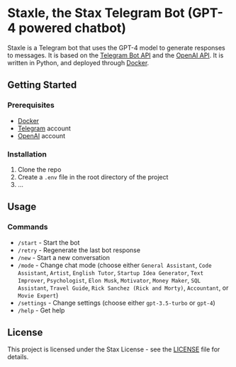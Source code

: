 # Staxle, the Stax Telegram Bot (GPT-4 powered chatbot)

Staxle is a Telegram bot that uses the GPT-4 model to generate responses to messages. It is based on the [Telegram Bot API](https://core.telegram.org/bots/api) and the [OpenAI API](https://beta.openai.com/docs/api-reference/introduction). It is written in Python, and deployed through [Docker](https://www.docker.com/).

## Getting Started

### Prerequisites

* [Docker](https://www.docker.com/)
* [Telegram](https://telegram.org/) account
* [OpenAI](https://beta.openai.com/) account

### Installation

1. Clone the repo
2. Create a `.env` file in the root directory of the project
3. ...

## Usage

### Commands

* `/start` - Start the bot
* `/retry` - Regenerate the last bot response
* `/new` - Start a new conversation
* `/mode` - Change chat mode (choose either `General Assistant`, `Code Assistant`, `Artist`, `English Tutor`, `Startup Idea Generator`, `Text Improver`, `Psychologist`, `Elon Musk`, `Motivator`, `Money Maker`, `SQL Assistant`, `Travel Guide`, `Rick Sanchez (Rick and Morty)`, `Accountant`, or `Movie Expert`)
* `/settings` - Change settings (choose either `gpt-3.5-turbo` or `gpt-4`)
* `/help` - Get help


## License

This project is licensed under the Stax License - see the [LICENSE](LICENSE) file for details.